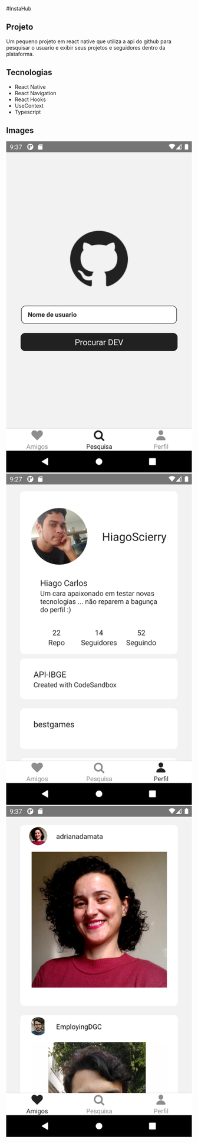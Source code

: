 #InstaHub

## Projeto

Um pequeno projeto em react native que utiliza a api do github para pesquisar o usuario e exibir seus projetos e seguidores dentro da plataforma.

## Tecnologias

- React Native
- React Navigation
- React Hooks
- UseContext
- Typescript

## Images

![Home](./images/home.png)
![Profile](./images/profile.png)
![Home](./images/friends.png)
